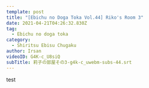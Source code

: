 ```yaml
---
template: post
title: "[Ebichu no Doga Toka Vol.44] Riko's Room 3"
date: 2021-04-21T04:26:32.830Z
tag:
  - Ebichu no doga toka
category:
  - Shiritsu Ebisu Chugaku
author: Irsan
videoID: G4K-c_U8siQ
subTitle: 莉子の部屋その3-g4k-c_uwebm-subs-44.srt
---
```

test